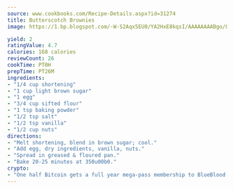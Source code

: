 ```yaml
---
source: www.cookbooks.com/Recipe-Details.aspx?id=31274
title: Butterscotch Brownies
image: https://1.bp.blogspot.com/-W-S2Aqx5EU0/YA2HxE8kqsI/AAAAAAAABgo/LNxJ2X_rvYgPNsplYMgQNjuwxaZ0e3pQQCLcBGAsYHQ/s320/17.png

yield: 2
ratingValue: 4.7
calories: 168 calories
reviewCount: 26
cookTime: PT0H
prepTime: PT26M
ingredients:
- "1/4 cup shortening"
- "1 cup light brown sugar"
- "1 egg"
- "3/4 cup sifted flour"
- "1 tsp baking powder"
- "1/2 tsp salt"
- "1/2 tsp vanilla"
- "1/2 cup nuts"
directions:
- "Melt shortening, blend in brown sugar; cool."
- "Add egg, dry ingredients, vanilla, nuts."
- "Spread in greased & floured pan."
- "Bake 20-25 minutes at 350u00b0."
crypto:
- "One half Bitcoin gets a full year mega-pass membership to BlueBlood."
---
```

